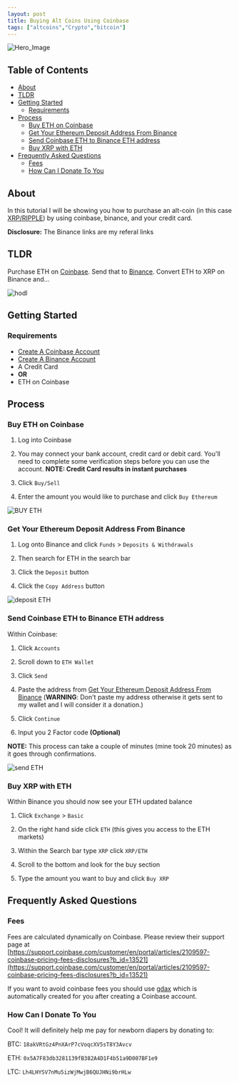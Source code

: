 ```yaml
---
layout: post
title: Buying Alt Coins Using Coinbase
tags: ["altcoins","Crypto","bitcoin"]
---
```


![Hero_Image](https://github.com/aFunnyBit/aFunnyBit.github.io/raw/master/images/coinlogo.jpg "hero_image")


## Table of Contents
- [About](#about)
- [TLDR](#tldr)
- [Getting Started](#getting-started)
  - [Requirements](#requirements)
- [Process](#process)
  - [Buy ETH on Coinbase](#buy-eth-on-coinbase)
  - [Get Your Ethereum Deposit Address From Binance](#get-your-ethereum-deposit-address-from-binance)
  - [Send Coinbase ETH to Binance ETH address](#send-coinbase-eth-to-binance-eth-address)
  - [Buy XRP with ETH](#buy-xrp-with-eth)
- [Frequently Asked Questions](#frequently-asked-questions)
  - [Fees](#fees)
  - [How Can I Donate To You](#how-can-i-donate-to-you)


## About
In this tutorial I will be showing you how to purchase an alt-coin (in this case [XRP/RIPPLE](https://coinmarketcap.com/currencies/ripple/)) by using coinbase, binance, and your credit card.

__Disclosure:__ The Binance links are my referal links

## TLDR
Purchase ETH on [Coinbase](https://www.coinbase.com/signup). Send that to [Binance](https://www.binance.com/?ref=15119907). Convert ETH to XRP on Binance and...

![hodl](https://github.com/aFunnyBit/aFunnyBit.github.io/raw/master/images/hodl.jpg "hodl")



## Getting Started
### Requirements

- [Create A Coinbase Account](https://www.coinbase.com/signup)
- [Create A Binance Account](https://www.binance.com/?ref=15119907)
- A Credit Card 
- __OR__
- ETH on Coinbase


## Process

### Buy ETH on Coinbase

1. Log into Coinbase

2. You may connect your bank account, credit card or debit card. You'll need to complete some verification steps before you can use the account. __NOTE: Credit Card results in instant purchases__

3. Click `Buy/Sell`

4. Enter the amount you would like to purchase and click `Buy Ethereum`

![BUY ETH](https://github.com/aFunnyBit/aFunnyBit.github.io/raw/master/images/Coinbase-Check-Ethereum-Box.png)

### Get Your Ethereum Deposit Address From Binance

1. Log onto Binance and click `Funds` > `Deposits & Withdrawals`

2. Then search for ETH in the search bar

3. Click the `Deposit` button

4. Click the `Copy Address` button

![deposit ETH](https://github.com/aFunnyBit/aFunnyBit.github.io/raw/master/images/getdepositbinance.gif)

### Send Coinbase ETH to Binance ETH address

Within Coinbase:

1. Click `Accounts`

2. Scroll down to `ETH Wallet`

3. Click `Send`

4. Paste the address from [Get Your Ethereum Deposit Address From Binance](#get-your-ethereum-deposit-address-from-binance) (__WARNING__: Don't paste my address otherwise it gets sent to my wallet and I will consider it a donation.)

5. Click `Continue`

6. Input you 2 Factor code __(Optional)__

__NOTE:__ This process can take a couple of minutes (mine took 20 minutes) as it goes through confirmations.

![send ETH](https://github.com/aFunnyBit/aFunnyBit.github.io/raw/master/images/sendethtobinancefromcoinbase.gif)



### Buy XRP with ETH

Within Binance you should now see your ETH updated balance

1. Click `Exchange` > `Basic`

2. On the right hand side click `ETH` (this gives you access to the ETH markets)

3. Within the Search bar type `XRP` click `XRP/ETH`

4. Scroll to the bottom and look for the buy section

5. Type the amount you want to buy and click `Buy XRP`






## Frequently Asked Questions

### Fees

Fees are calculated dynamically on Coinbase. Please review their support page at [https://support.coinbase.com/customer/en/portal/articles/2109597-coinbase-pricing-fees-disclosures?b_id=13521](https://support.coinbase.com/customer/en/portal/articles/2109597-coinbase-pricing-fees-disclosures?b_id=13521)

If you want to avoid coinbase fees you should use [gdax](https://www.gdax.com/trade) which is automatically created for you after creating a Coinbase account. 



### How Can I Donate To You

Cool!
It will definitely help me pay for newborn diapers by donating to:

BTC: `18akVRtGz4PnXArP7cVoqcXV5sT8Y3Avcv`

ETH: `0x5A7F83db3281139fB382A4D1F4b51a9D007BF1e9`

LTC: `Lh4LHYSV7nMu5izWjMwjB6QUJHNi9brHLw`


